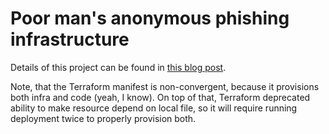 # Poor man's anonymous phishing infrastructure

Details of this project can be found in [this blog post](https://ttp.report/phishing/2023/09/18/abusing-cloud-poor-man-phishing.html).

Note, that the Terraform manifest is non-convergent, because it provisions both infra and code (yeah, I know). On top of that, Terraform deprecated ability to make resource depend on local file, so it will require running deployment twice to properly provision both.
